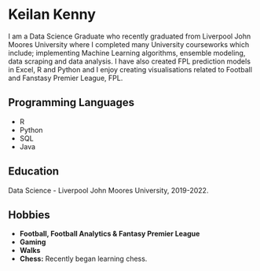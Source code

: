 # Keilan Kenny
I am a Data Science Graduate who recently graduated from Liverpool John Moores University where I completed many University courseworks which include; implementing Machine Learning algorithms, ensemble modeling, data scraping and data analysis. I have also created FPL prediction models in Excel, R and Python and I enjoy creating visualisations related to Football and Fanstasy Premier League, FPL.

## Programming Languages
- R
- Python
- SQL
- Java

## Education
Data Science - Liverpool John Moores University, 2019-2022.

## Hobbies
- **Football, Football Analytics & Fantasy Premier League**
- **Gaming**
- **Walks**
- **Chess:** Recently began learning chess.
